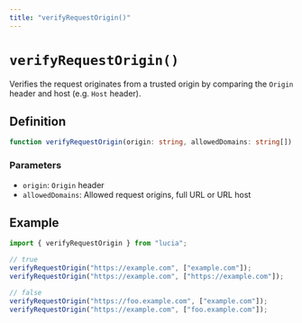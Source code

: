```yaml
---
title: "verifyRequestOrigin()"
---
```


# `verifyRequestOrigin()`

Verifies the request originates from a trusted origin by comparing the `Origin` header and host (e.g. `Host` header).

## Definition

```ts
function verifyRequestOrigin(origin: string, allowedDomains: string[]): boolean;
```

### Parameters

-   `origin`: `Origin` header
-   `allowedDomains`: Allowed request origins, full URL or URL host

## Example

```ts
import { verifyRequestOrigin } from "lucia";

// true
verifyRequestOrigin("https://example.com", ["example.com"]);
verifyRequestOrigin("https://example.com", ["https://example.com"]);

// false
verifyRequestOrigin("https://foo.example.com", ["example.com"]);
verifyRequestOrigin("https://example.com", ["foo.example.com"]);
```
